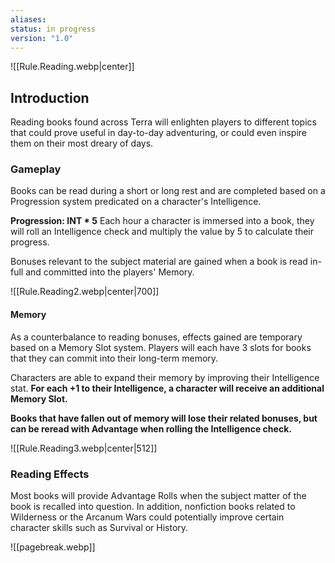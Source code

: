 ```yaml
---
aliases: 
status: in progress
version: "1.0"
---
```

![[Rule.Reading.webp|center]]
## Introduction
Reading books found across Terra will enlighten players to different topics that could prove useful in day-to-day adventuring, or could even inspire them on their most dreary of days.
### Gameplay
Books can be read during a short or long rest and are completed based on a Progression system predicated on a character's Intelligence.

**Progression: INT * 5**
Each hour a character is immersed into a book, they will roll an Intelligence check and multiply the value by 5 to calculate their progress.

Bonuses relevant to the subject material are gained when a book is read in-full and committed into the players' Memory.

![[Rule.Reading2.webp|center|700]]
#### Memory
As a counterbalance to reading bonuses, effects gained are temporary based on a Memory Slot system. Players will each have 3 slots for books that they can commit into their long-term memory.

Characters are able to expand their memory by improving their Intelligence stat. **For each +1 to their Intelligence, a character will receive an additional Memory Slot.**

**Books that have fallen out of memory will lose their related bonuses, but can be reread with Advantage when rolling the Intelligence check.**

![[Rule.Reading3.webp|center|512]]
### Reading Effects
Most books will provide Advantage Rolls when the subject matter of the book is recalled into question. In addition, nonfiction books related to Wilderness or the Arcanum Wars could potentially improve certain character skills such as Survival or History.

![[pagebreak.webp]]